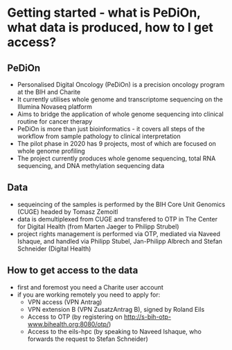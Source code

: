 # Getting started - what is PeDiOn, what data is produced, how to I get access?

## PeDiOn
- Personalised Digital Oncology (PeDiOn) is a precision oncology program at the BIH and Charite
- It currently utilises whole genome and transcriptome sequencing on the Illumina Novaseq platform
- Aims to bridge the application of whole genome sequencing into clinical routine for cancer therapy
- PeDiOn is more than just bioinformatics - it covers all steps of the workflow from sample pathology to clinical interpretation
- The pilot phase in 2020 has 9 projects, most of which are focused on whole genome profiling
- The project currently produces whole genome sequencing, total RNA sequencing, and DNA methylation sequencing data

## Data
- sequeincing of the samples is performed by the BIH Core Unit Genomics (CUGE) headed by Tomasz Zemoitl
- data is demultiplexed from CUGE and transfered to OTP in The Center for Digital Health (from Marten Jaeger to Philipp Strubel)
- project rights management is performed via OTP, mediated via Naveed Ishaque, and handled via Philipp Stubel, Jan-Philipp Albrech and Stefan Schneider (Digital Health)

## How to get access to the data
- first and foremost you need a Charite user account
- if you are working remotely you need to apply for:
    - VPN access (VPN Antrag)
    - VPN extension B (VPN ZusatzAntrag B), signed by Roland Eils
    - Access to OTP (by registering on http://s-bih-otp-www.bihealth.org:8080/otp/)
    - Access to the eils-hpc (by speaking to Naveed Ishaque, who forwards the request to Stefan Schneider)
